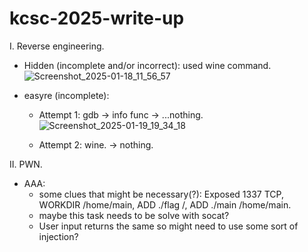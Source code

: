 # kcsc-2025-write-up

I. Reverse engineering.
- Hidden (incomplete and/or incorrect): used wine command.
![Screenshot_2025-01-18_11_56_57](https://github.com/user-attachments/assets/61a58597-8e5b-4fef-aca3-ea0599810a3a)

- easyre (incomplete):
  + Attempt 1: gdb -> info func -> ...nothing.
![Screenshot_2025-01-19_19_34_18](https://github.com/user-attachments/assets/3d54e801-e620-432f-a681-4efc8d257837)

  + Attempt 2: wine. -> nothing.

II. PWN.
- AAA:
  + some clues that might be necessary(?): Exposed 1337 TCP, WORKDIR /home/main, ADD ./flag /, ADD ./main /home/main.
  + maybe this task needs to be solve with socat?
  + User input returns the same so might need to use some sort of injection?
